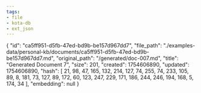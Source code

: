 ```yaml
---
tags:
- file
- kota-db
- ext_json
---
```

{
  "id": "ca5ff951-d5fb-47ed-bd9b-be157d967dd7",
  "file_path": "./examples-data/personal-kb/documents/ca5ff951-d5fb-47ed-bd9b-be157d967dd7.md",
  "original_path": "/generated/doc-007.md",
  "title": "Generated Document 7",
  "size": 201,
  "created": 1754606890,
  "updated": 1754606890,
  "hash": [
    21,
    98,
    47,
    165,
    132,
    214,
    127,
    74,
    255,
    74,
    233,
    105,
    89,
    8,
    181,
    73,
    127,
    89,
    172,
    60,
    123,
    247,
    229,
    171,
    186,
    244,
    246,
    194,
    168,
    5,
    174,
    34
  ],
  "embedding": null
}